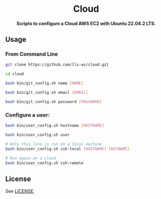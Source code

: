<h1 align="center">
  Cloud
</h1>

<h4 align="center">
  Scripts to configure a Cloud AWS EC2 with Ubuntu 22.04.2 LTS.
</h4>


## Usage

### From Command Line

```bash
git clone https://github.com/lls-ws/cloud.git

cd cloud

bash bin/git_config.sh name [NAME]

bash bin/git_config.sh email [EMAIL]

bash bin/git_config.sh password [PASSWORD]

```

### Configure a user:

```bash
bash bin/user_config.sh hostname [HOSTNAME]

bash bin/user_config.sh user

# Only this line is run on a local machine
bash bin/user_config.sh ssh-local [HOSTNAME] [KEYNAME]

# Run again on a cloud
bash bin/user_config.sh ssh-remote

```


## License

See [LICENSE](LICENSE).
